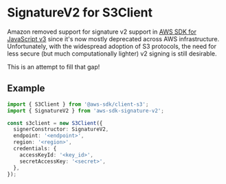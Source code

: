 # SignatureV2 for S3Client

Amazon removed support for signature v2 support in [AWS SDK for JavaScript v3](https://docs.aws.amazon.com/AWSJavaScriptSDK/v3/latest/index.html) since it's now mostly deprecated across AWS infrastructure.
Unfortunately, with the widespread adoption of S3 protocols, the need for less secure (but much computationally lighter) v2 signing
is still desirable.

This is an attempt to fill that gap!

## Example
```typescript
import { S3Client } from '@aws-sdk/client-s3';
import { SignatureV2 } from 'aws-sdk-signature-v2';

const s3client = new S3Client({
  signerConstructor: SignatureV2,
  endpoint: '<endpoint>',
  region: '<region>',
  credentials: {
    accessKeyId: '<key_id>',
    secretAccessKey: '<secret>',
  },
});
```

